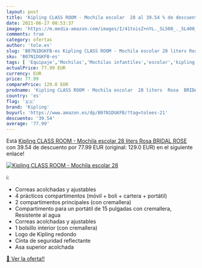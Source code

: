 ```yaml
---
layout: post
title: 'Kipling CLASS ROOM - Mochila escolar  28 al 39.54 % de descuento'
date: 2021-06-27 08:53:37
image: 'https://m.media-amazon.com/images/I/41toisZ+nYL._SL500_._SL400_.jpg'
comments: true
category: ofertas
author: 'tole.es'
slug: 'B07N1DGKFB-es Kipling CLASS ROOM - Mochila escolar 28 liters Rosa BRIDAL...'
sku: 'B07N1DGKFB-es'
tags: [ 'Equipaje','Mochilas','Mochilas infantiles','escolar','kipling','mochila', ]
actualPrice: 77.99 EUR
currency: EUR
price: 77.99
comparePrice: 129.0 EUR
prodname: 'Kipling CLASS ROOM - Mochila escolar  28 liters  Rosa  BRIDAL ROSE '
country: 'es'
flag: '🇪🇸'
brand: 'Kipling'
buyurl: 'https://www.amazon.es/dp/B07N1DGKFB/?tag=tolees-21'
descuento: '39.54'
average: '77.99'
---
```


Está [Kipling CLASS ROOM - Mochila escolar  28 liters  Rosa  BRIDAL ROSE ](https://www.amazon.es/dp/B07N1DGKFB/?tag=tolees-21) con 39.54 de descuento por 77.99 EUR (original: 129.0 EUR) en el siguiente enlace!

[![Kipling CLASS ROOM - Mochila escolar  28](https://m.media-amazon.com/images/I/41toisZ+nYL._SL500_._SL400_.jpg)](https://www.amazon.es/dp/B07N1DGKFB/?tag=tolees-21)

ℹ️:

- Correas acolchadas y ajustables
- 4 prácticos compartimentos (móvil + boli + cartera + portátil)
- 2 compartimentos principales (con cremallera)
- Compartimento para un portátil de 15 pulgadas con cremallera, Resistente al agua
- Correas acolchadas y ajustables
- 1 bolsillo interior (con cremallera)
- Logo de Kipling redondo
- Cinta de seguridad reflectante
- Asa superior acolchada

[🛒 Ver la oferta!!](https://www.amazon.es/dp/B07N1DGKFB/?tag=tolees-21)

